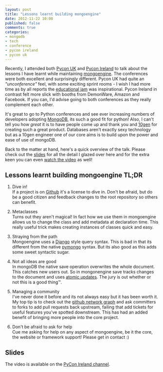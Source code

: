 ```yaml
---
layout: post
title: "Lessons learnt building mongoengine"
date: 2012-11-22 10:00
published: false
comments: true
categories:
- mongodb
- tech
- conference
- pycon ireland
- pycon uk
---
```


Recently, I attended both [Pycon UK](http://www.pyconuk.org/) and [Pycon Ireland](http://python.ie/pycon/2012/) to talk about the lessons I have learnt while maintaining [mongoengine](http://mongoengine.org).  The conferences were both excellent and surprisingly different. Pycon UK had quite an *"unconference"* feel, with some exciting sprint rooms - I wish I had more time as by all reports the [educational jam](https://github.com/ntoll/pyconuk-education-sprint-2012) was inspirational.  Pycon Ireland in contrast felt more slick with booths from DemonWare, Amazon and Facebook.  If you can, I'd advise going to both conferences as they really complement each other.

It's great to go to Python conferences and see ever increasing numbers of developers adopting [MongoDB](http://mongodb.org), its such a good fit for python!  Also, I can't tell you how _great_ it is to have people come up and thank you and [10gen](http://10gen.com) for creating such a great product.  Databases aren't exactly sexy technology but as a 10gen engineer one of our core aims is to build upon the power and ease of use of mongoDB.

Back to the matter at hand, here's a quick overview of the talk.  Please check out the [slides](#slides) for all the detail I glazed over here and for the extra keen you can even [watch the video](#video) as well!

## Lessons learnt building mongoengine TL;DR

1. Dive in! <br>
  If a project is on [Github](http://github.com/mongoengine/mongoengine) it's a license to dive in.  Don't be afraid, but do be a good citizen and feedback changes to the root repository so others can benefit.

2. Metaclasses <br>
  Turns out they aren't magical! In fact how we use them in mongoengine allows us to change the class and add metadata at declaration time. This really useful trick makes creating instances of classes quick and easy.

3. Straying from the path<br>
  Mongoengine uses a [Django](https://www.djangoproject.com/) style query syntax.  This is bad in that its different from the native [pymongo](http://api.mongodb.org/python/current/) syntax.  But its also good as this adds some sweet syntactic sugar.

4. Not all ideas are good<br>
  In mongoDB the native save operation overwrites the whole document.  This catches new users out.  So in mongonengine save tracks changes to the document and uses [atomic updates](http://www.mongodb.org/display/DOCS/Atomic+Operations).  The jury is out whether or not this is a good thing™.

5. Managing a community <br>
  I've never done it before and its not always easy but it has been worth it.  My top tip is to check out the [github network graph](https://github.com/MongoEngine/mongoengine/network) and ask committers to forks to add pull requests back upstream, failing that add tickets for useful features you've spotted downstream.  This has had an added benefit of bringing more people into the core project.

6. Don't be afraid to ask for help<br>
  Cue me asking for help on any aspect of mongoengine, be it the core, the website or framework support!  Please get in contact :)

## <a id="slides"></a> Slides

<script async class="speakerdeck-embed" data-id="507adf49f29efa00020740df" data-ratio="1.33333333333333" src="//speakerdeck.com/assets/embed.js"></script>

<a id="video"></a>
The video is available on the [PyCon Ireland channel](http://www.youtube.com/watch?v=N-S_yuhZtAw).
